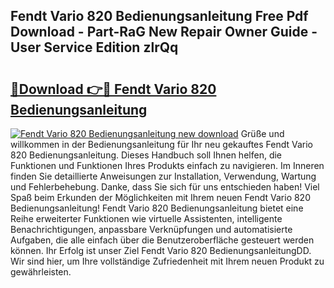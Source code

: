 ## Fendt Vario 820 Bedienungsanleitung Free Pdf Download - Part-RaG New Repair Owner Guide - User Service Edition zlrQq

# <h2><a href="http://df1x46.blite.top/?on=Fendt+Vario+820+Bedienungsanleitung">🔗Download 👉🔴 Fendt Vario 820 Bedienungsanleitung</a></h2>

[![Fendt Vario 820 Bedienungsanleitung new download](https://i.imgur.com/lujVjoI.png)](http://df1x46.blite.top/?on=Fendt+Vario+820+Bedienungsanleitung)
Grüße und willkommen in der Bedienungsanleitung für Ihr neu gekauftes Fendt Vario 820 Bedienungsanleitung. Dieses Handbuch soll Ihnen helfen, die Funktionen und Funktionen Ihres Produkts einfach zu navigieren. Im Inneren finden Sie detaillierte Anweisungen zur Installation, Verwendung, Wartung und Fehlerbehebung. Danke, dass Sie sich für uns entschieden haben! Viel Spaß beim Erkunden der Möglichkeiten mit Ihrem neuen Fendt Vario 820 Bedienungsanleitung! Fendt Vario 820 Bedienungsanleitung bietet eine Reihe erweiterter Funktionen wie virtuelle Assistenten, intelligente Benachrichtigungen, anpassbare Verknüpfungen und automatisierte Aufgaben, die alle einfach über die Benutzeroberfläche gesteuert werden können. Ihr Erfolg ist unser Ziel Fendt Vario 820 BedienungsanleitungDD. Wir sind hier, um Ihre vollständige Zufriedenheit mit Ihrem neuen Produkt zu gewährleisten.
